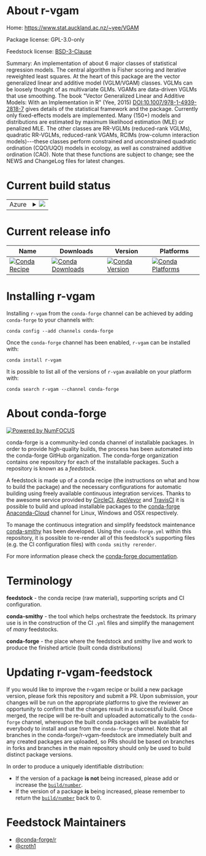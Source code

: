 About r-vgam
============

Home: https://www.stat.auckland.ac.nz/~yee/VGAM

Package license: GPL-3.0-only

Feedstock license: [BSD-3-Clause](https://github.com/conda-forge/r-vgam-feedstock/blob/master/LICENSE.txt)

Summary: An implementation of about 6 major classes of statistical regression models. The central algorithm is Fisher scoring and iterative reweighted least squares. At the heart of this package are the vector generalized linear and additive model (VGLM/VGAM) classes. VGLMs can be loosely thought of as multivariate GLMs. VGAMs are data-driven VGLMs that use smoothing. The book "Vector Generalized Linear and Additive Models: With an Implementation in R" (Yee, 2015) <DOI:10.1007/978-1-4939-2818-7> gives details of the statistical framework and the package. Currently only fixed-effects models are implemented. Many (150+) models and distributions are estimated by maximum likelihood estimation (MLE) or penalized MLE. The other classes are RR-VGLMs (reduced-rank VGLMs), quadratic RR-VGLMs, reduced-rank VGAMs, RCIMs (row-column interaction models)---these classes perform constrained and unconstrained quadratic ordination (CQO/UQO) models in ecology, as well as constrained additive ordination (CAO). Note that these functions are subject to change; see the NEWS and ChangeLog files for latest changes.

Current build status
====================


<table>
    
  <tr>
    <td>Azure</td>
    <td>
      <details>
        <summary>
          <a href="https://dev.azure.com/conda-forge/feedstock-builds/_build/latest?definitionId=1780&branchName=master">
            <img src="https://dev.azure.com/conda-forge/feedstock-builds/_apis/build/status/r-vgam-feedstock?branchName=master">
          </a>
        </summary>
        <table>
          <thead><tr><th>Variant</th><th>Status</th></tr></thead>
          <tbody><tr>
              <td>linux_64_r_base3.6</td>
              <td>
                <a href="https://dev.azure.com/conda-forge/feedstock-builds/_build/latest?definitionId=1780&branchName=master">
                  <img src="https://dev.azure.com/conda-forge/feedstock-builds/_apis/build/status/r-vgam-feedstock?branchName=master&jobName=linux&configuration=linux_64_r_base3.6" alt="variant">
                </a>
              </td>
            </tr><tr>
              <td>linux_64_r_base4.0</td>
              <td>
                <a href="https://dev.azure.com/conda-forge/feedstock-builds/_build/latest?definitionId=1780&branchName=master">
                  <img src="https://dev.azure.com/conda-forge/feedstock-builds/_apis/build/status/r-vgam-feedstock?branchName=master&jobName=linux&configuration=linux_64_r_base4.0" alt="variant">
                </a>
              </td>
            </tr><tr>
              <td>osx_64_r_base3.6</td>
              <td>
                <a href="https://dev.azure.com/conda-forge/feedstock-builds/_build/latest?definitionId=1780&branchName=master">
                  <img src="https://dev.azure.com/conda-forge/feedstock-builds/_apis/build/status/r-vgam-feedstock?branchName=master&jobName=osx&configuration=osx_64_r_base3.6" alt="variant">
                </a>
              </td>
            </tr><tr>
              <td>osx_64_r_base4.0</td>
              <td>
                <a href="https://dev.azure.com/conda-forge/feedstock-builds/_build/latest?definitionId=1780&branchName=master">
                  <img src="https://dev.azure.com/conda-forge/feedstock-builds/_apis/build/status/r-vgam-feedstock?branchName=master&jobName=osx&configuration=osx_64_r_base4.0" alt="variant">
                </a>
              </td>
            </tr><tr>
              <td>win_64_r_base3.6</td>
              <td>
                <a href="https://dev.azure.com/conda-forge/feedstock-builds/_build/latest?definitionId=1780&branchName=master">
                  <img src="https://dev.azure.com/conda-forge/feedstock-builds/_apis/build/status/r-vgam-feedstock?branchName=master&jobName=win&configuration=win_64_r_base3.6" alt="variant">
                </a>
              </td>
            </tr><tr>
              <td>win_64_r_base4.0</td>
              <td>
                <a href="https://dev.azure.com/conda-forge/feedstock-builds/_build/latest?definitionId=1780&branchName=master">
                  <img src="https://dev.azure.com/conda-forge/feedstock-builds/_apis/build/status/r-vgam-feedstock?branchName=master&jobName=win&configuration=win_64_r_base4.0" alt="variant">
                </a>
              </td>
            </tr>
          </tbody>
        </table>
      </details>
    </td>
  </tr>
</table>

Current release info
====================

| Name | Downloads | Version | Platforms |
| --- | --- | --- | --- |
| [![Conda Recipe](https://img.shields.io/badge/recipe-r--vgam-green.svg)](https://anaconda.org/conda-forge/r-vgam) | [![Conda Downloads](https://img.shields.io/conda/dn/conda-forge/r-vgam.svg)](https://anaconda.org/conda-forge/r-vgam) | [![Conda Version](https://img.shields.io/conda/vn/conda-forge/r-vgam.svg)](https://anaconda.org/conda-forge/r-vgam) | [![Conda Platforms](https://img.shields.io/conda/pn/conda-forge/r-vgam.svg)](https://anaconda.org/conda-forge/r-vgam) |

Installing r-vgam
=================

Installing `r-vgam` from the `conda-forge` channel can be achieved by adding `conda-forge` to your channels with:

```
conda config --add channels conda-forge
```

Once the `conda-forge` channel has been enabled, `r-vgam` can be installed with:

```
conda install r-vgam
```

It is possible to list all of the versions of `r-vgam` available on your platform with:

```
conda search r-vgam --channel conda-forge
```


About conda-forge
=================

[![Powered by NumFOCUS](https://img.shields.io/badge/powered%20by-NumFOCUS-orange.svg?style=flat&colorA=E1523D&colorB=007D8A)](http://numfocus.org)

conda-forge is a community-led conda channel of installable packages.
In order to provide high-quality builds, the process has been automated into the
conda-forge GitHub organization. The conda-forge organization contains one repository
for each of the installable packages. Such a repository is known as a *feedstock*.

A feedstock is made up of a conda recipe (the instructions on what and how to build
the package) and the necessary configurations for automatic building using freely
available continuous integration services. Thanks to the awesome service provided by
[CircleCI](https://circleci.com/), [AppVeyor](https://www.appveyor.com/)
and [TravisCI](https://travis-ci.com/) it is possible to build and upload installable
packages to the [conda-forge](https://anaconda.org/conda-forge)
[Anaconda-Cloud](https://anaconda.org/) channel for Linux, Windows and OSX respectively.

To manage the continuous integration and simplify feedstock maintenance
[conda-smithy](https://github.com/conda-forge/conda-smithy) has been developed.
Using the ``conda-forge.yml`` within this repository, it is possible to re-render all of
this feedstock's supporting files (e.g. the CI configuration files) with ``conda smithy rerender``.

For more information please check the [conda-forge documentation](https://conda-forge.org/docs/).

Terminology
===========

**feedstock** - the conda recipe (raw material), supporting scripts and CI configuration.

**conda-smithy** - the tool which helps orchestrate the feedstock.
                   Its primary use is in the construction of the CI ``.yml`` files
                   and simplify the management of *many* feedstocks.

**conda-forge** - the place where the feedstock and smithy live and work to
                  produce the finished article (built conda distributions)


Updating r-vgam-feedstock
=========================

If you would like to improve the r-vgam recipe or build a new
package version, please fork this repository and submit a PR. Upon submission,
your changes will be run on the appropriate platforms to give the reviewer an
opportunity to confirm that the changes result in a successful build. Once
merged, the recipe will be re-built and uploaded automatically to the
`conda-forge` channel, whereupon the built conda packages will be available for
everybody to install and use from the `conda-forge` channel.
Note that all branches in the conda-forge/r-vgam-feedstock are
immediately built and any created packages are uploaded, so PRs should be based
on branches in forks and branches in the main repository should only be used to
build distinct package versions.

In order to produce a uniquely identifiable distribution:
 * If the version of a package **is not** being increased, please add or increase
   the [``build/number``](https://conda.io/docs/user-guide/tasks/build-packages/define-metadata.html#build-number-and-string).
 * If the version of a package **is** being increased, please remember to return
   the [``build/number``](https://conda.io/docs/user-guide/tasks/build-packages/define-metadata.html#build-number-and-string)
   back to 0.

Feedstock Maintainers
=====================

* [@conda-forge/r](https://github.com/conda-forge/r/)
* [@croth1](https://github.com/croth1/)

